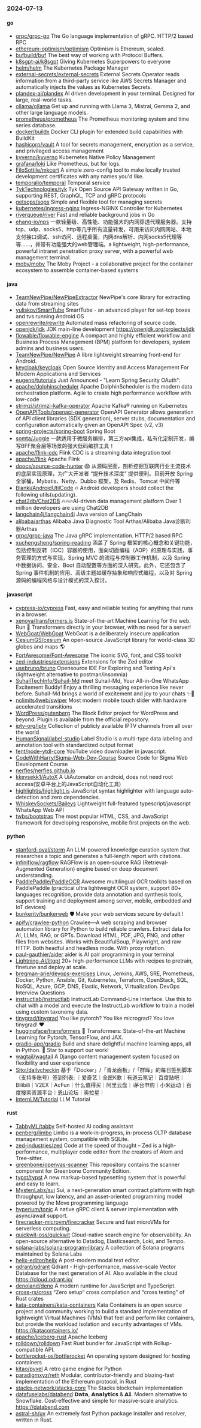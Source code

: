 ### 2024-07-13

#### go
* [grpc/grpc-go](https://github.com/grpc/grpc-go) The Go language implementation of gRPC. HTTP/2 based RPC
* [ethereum-optimism/optimism](https://github.com/ethereum-optimism/optimism) Optimism is Ethereum, scaled.
* [bufbuild/buf](https://github.com/bufbuild/buf) The best way of working with Protocol Buffers.
* [k8sgpt-ai/k8sgpt](https://github.com/k8sgpt-ai/k8sgpt) Giving Kubernetes Superpowers to everyone
* [helm/helm](https://github.com/helm/helm) The Kubernetes Package Manager
* [external-secrets/external-secrets](https://github.com/external-secrets/external-secrets) External Secrets Operator reads information from a third-party service like AWS Secrets Manager and automatically injects the values as Kubernetes Secrets.
* [plandex-ai/plandex](https://github.com/plandex-ai/plandex) AI driven development in your terminal. Designed for large, real-world tasks.
* [ollama/ollama](https://github.com/ollama/ollama) Get up and running with Llama 3, Mistral, Gemma 2, and other large language models.
* [prometheus/prometheus](https://github.com/prometheus/prometheus) The Prometheus monitoring system and time series database.
* [docker/buildx](https://github.com/docker/buildx) Docker CLI plugin for extended build capabilities with BuildKit
* [hashicorp/vault](https://github.com/hashicorp/vault) A tool for secrets management, encryption as a service, and privileged access management
* [kyverno/kyverno](https://github.com/kyverno/kyverno) Kubernetes Native Policy Management
* [grafana/loki](https://github.com/grafana/loki) Like Prometheus, but for logs.
* [FiloSottile/mkcert](https://github.com/FiloSottile/mkcert) A simple zero-config tool to make locally trusted development certificates with any names you'd like.
* [temporalio/temporal](https://github.com/temporalio/temporal) Temporal service
* [TykTechnologies/tyk](https://github.com/TykTechnologies/tyk) Tyk Open Source API Gateway written in Go, supporting REST, GraphQL, TCP and gRPC protocols
* [getsops/sops](https://github.com/getsops/sops) Simple and flexible tool for managing secrets
* [kubernetes/ingress-nginx](https://github.com/kubernetes/ingress-nginx) Ingress-NGINX Controller for Kubernetes
* [riverqueue/river](https://github.com/riverqueue/river) Fast and reliable background jobs in Go
* [ehang-io/nps](https://github.com/ehang-io/nps) 一款轻量级、高性能、功能强大的内网穿透代理服务器。支持tcp、udp、socks5、http等几乎所有流量转发，可用来访问内网网站、本地支付接口调试、ssh访问、远程桌面，内网dns解析、内网socks5代理等等……，并带有功能强大的web管理端。a lightweight, high-performance, powerful intranet penetration proxy server, with a powerful web management terminal.
* [moby/moby](https://github.com/moby/moby) The Moby Project - a collaborative project for the container ecosystem to assemble container-based systems

#### java
* [TeamNewPipe/NewPipeExtractor](https://github.com/TeamNewPipe/NewPipeExtractor) NewPipe's core library for extracting data from streaming sites
* [yuliskov/SmartTube](https://github.com/yuliskov/SmartTube) SmartTube - an advanced player for set-top boxes and tvs running Android OS
* [openrewrite/rewrite](https://github.com/openrewrite/rewrite) Automated mass refactoring of source code.
* [openjdk/jdk](https://github.com/openjdk/jdk) JDK main-line development https://openjdk.org/projects/jdk
* [flowable/flowable-engine](https://github.com/flowable/flowable-engine) A compact and highly efficient workflow and Business Process Management (BPM) platform for developers, system admins and business users.
* [TeamNewPipe/NewPipe](https://github.com/TeamNewPipe/NewPipe) A libre lightweight streaming front-end for Android.
* [keycloak/keycloak](https://github.com/keycloak/keycloak) Open Source Identity and Access Management For Modern Applications and Services
* [eugenp/tutorials](https://github.com/eugenp/tutorials) Just Announced - "Learn Spring Security OAuth":
* [apache/dolphinscheduler](https://github.com/apache/dolphinscheduler) Apache DolphinScheduler is the modern data orchestration platform. Agile to create high performance workflow with low-code
* [strimzi/strimzi-kafka-operator](https://github.com/strimzi/strimzi-kafka-operator) Apache Kafka® running on Kubernetes
* [OpenAPITools/openapi-generator](https://github.com/OpenAPITools/openapi-generator) OpenAPI Generator allows generation of API client libraries (SDK generation), server stubs, documentation and configuration automatically given an OpenAPI Spec (v2, v3)
* [spring-projects/spring-boot](https://github.com/spring-projects/spring-boot) Spring Boot
* [somta/Juggle](https://github.com/somta/Juggle) 一款适用于微服务编排，第三方api集成，私有化定制开发，编写BFF聚合层等场景的强大低码编排工具！
* [apache/flink-cdc](https://github.com/apache/flink-cdc) Flink CDC is a streaming data integration tool
* [apache/flink](https://github.com/apache/flink) Apache Flink
* [doocs/source-code-hunter](https://github.com/doocs/source-code-hunter) 😱 从源码层面，剖析挖掘互联网行业主流技术的底层实现原理，为广大开发者 “提升技术深度” 提供便利。目前开放 Spring 全家桶，Mybatis、Netty、Dubbo 框架，及 Redis、Tomcat 中间件等
* [Blankj/AndroidUtilCode](https://github.com/Blankj/AndroidUtilCode) 🔥 Android developers should collect the following utils(updating).
* [chat2db/Chat2DB](https://github.com/chat2db/Chat2DB) 🔥🔥🔥AI-driven data management platform Over 1 million developers are using Chat2DB
* [langchain4j/langchain4j](https://github.com/langchain4j/langchain4j) Java version of LangChain
* [alibaba/arthas](https://github.com/alibaba/arthas) Alibaba Java Diagnostic Tool Arthas/Alibaba Java诊断利器Arthas
* [grpc/grpc-java](https://github.com/grpc/grpc-java) The Java gRPC implementation. HTTP/2 based RPC
* [xuchengsheng/spring-reading](https://github.com/xuchengsheng/spring-reading) 涵盖了 Spring 框架的核心概念和关键功能，包括控制反转（IOC）容器的使用，面向切面编程（AOP）的原理与实践，事务管理的方式与实现，Spring MVC 的流程与控制器工作机制，以及 Spring 中数据访问、安全、Boot 自动配置等方面的深入研究。此外，它还包含了 Spring 事件机制的应用、高级主题如缓存抽象和响应式编程，以及对 Spring 源码的编程风格与设计模式的深入探讨。

#### javascript
* [cypress-io/cypress](https://github.com/cypress-io/cypress) Fast, easy and reliable testing for anything that runs in a browser.
* [xenova/transformers.js](https://github.com/xenova/transformers.js) State-of-the-art Machine Learning for the web. Run 🤗 Transformers directly in your browser, with no need for a server!
* [WebGoat/WebGoat](https://github.com/WebGoat/WebGoat) WebGoat is a deliberately insecure application
* [CesiumGS/cesium](https://github.com/CesiumGS/cesium) An open-source JavaScript library for world-class 3D globes and maps 🌎
* [FortAwesome/Font-Awesome](https://github.com/FortAwesome/Font-Awesome) The iconic SVG, font, and CSS toolkit
* [zed-industries/extensions](https://github.com/zed-industries/extensions) Extensions for the Zed editor
* [usebruno/bruno](https://github.com/usebruno/bruno) Opensource IDE For Exploring and Testing Api's (lightweight alternative to postman/insomnia)
* [SuhailTechInfo/Suhail-Md](https://github.com/SuhailTechInfo/Suhail-Md) meet Suhail-Md, Your All-in-One WhatsApp Excitement Buddy! Enjoy a thrilling messaging experience like never before. Suhail-Md brings a world of excitement and joy to your chats ✨🤖
* [nolimits4web/swiper](https://github.com/nolimits4web/swiper) Most modern mobile touch slider with hardware accelerated transitions
* [WordPress/gutenberg](https://github.com/WordPress/gutenberg) The Block Editor project for WordPress and beyond. Plugin is available from the official repository.
* [iptv-org/iptv](https://github.com/iptv-org/iptv) Collection of publicly available IPTV channels from all over the world
* [HumanSignal/label-studio](https://github.com/HumanSignal/label-studio) Label Studio is a multi-type data labeling and annotation tool with standardized output format
* [fent/node-ytdl-core](https://github.com/fent/node-ytdl-core) YouTube video downloader in javascript.
* [CodeWithHarry/Sigma-Web-Dev-Course](https://github.com/CodeWithHarry/Sigma-Web-Dev-Course) Source Code for Sigma Web Development Course
* [nerfies/nerfies.github.io](https://github.com/nerfies/nerfies.github.io)
* [kkevsekk1/AutoX](https://github.com/kkevsekk1/AutoX) A UiAutomator on android, does not need root access(安卓平台上的JavaScript自动化工具)
* [highlightjs/highlight.js](https://github.com/highlightjs/highlight.js) JavaScript syntax highlighter with language auto-detection and zero dependencies.
* [WhiskeySockets/Baileys](https://github.com/WhiskeySockets/Baileys) Lightweight full-featured typescript/javascript WhatsApp Web API
* [twbs/bootstrap](https://github.com/twbs/bootstrap) The most popular HTML, CSS, and JavaScript framework for developing responsive, mobile first projects on the web.

#### python
* [stanford-oval/storm](https://github.com/stanford-oval/storm) An LLM-powered knowledge curation system that researches a topic and generates a full-length report with citations.
* [infiniflow/ragflow](https://github.com/infiniflow/ragflow) RAGFlow is an open-source RAG (Retrieval-Augmented Generation) engine based on deep document understanding.
* [PaddlePaddle/PaddleOCR](https://github.com/PaddlePaddle/PaddleOCR) Awesome multilingual OCR toolkits based on PaddlePaddle (practical ultra lightweight OCR system, support 80+ languages recognition, provide data annotation and synthesis tools, support training and deployment among server, mobile, embedded and IoT devices)
* [bunkerity/bunkerweb](https://github.com/bunkerity/bunkerweb) 🛡️ Make your web services secure by default !
* [apify/crawlee-python](https://github.com/apify/crawlee-python) Crawlee—A web scraping and browser automation library for Python to build reliable crawlers. Extract data for AI, LLMs, RAG, or GPTs. Download HTML, PDF, JPG, PNG, and other files from websites. Works with BeautifulSoup, Playwright, and raw HTTP. Both headful and headless mode. With proxy rotation.
* [paul-gauthier/aider](https://github.com/paul-gauthier/aider) aider is AI pair programming in your terminal
* [Lightning-AI/litgpt](https://github.com/Lightning-AI/litgpt) 20+ high-performance LLMs with recipes to pretrain, finetune and deploy at scale.
* [bregman-arie/devops-exercises](https://github.com/bregman-arie/devops-exercises) Linux, Jenkins, AWS, SRE, Prometheus, Docker, Python, Ansible, Git, Kubernetes, Terraform, OpenStack, SQL, NoSQL, Azure, GCP, DNS, Elastic, Network, Virtualization. DevOps Interview Questions
* [instructlab/instructlab](https://github.com/instructlab/instructlab) InstructLab Command-Line Interface. Use this to chat with a model and execute the InstructLab workflow to train a model using custom taxonomy data.
* [tinygrad/tinygrad](https://github.com/tinygrad/tinygrad) You like pytorch? You like micrograd? You love tinygrad! ❤️
* [huggingface/transformers](https://github.com/huggingface/transformers) 🤗 Transformers: State-of-the-art Machine Learning for Pytorch, TensorFlow, and JAX.
* [gradio-app/gradio](https://github.com/gradio-app/gradio) Build and share delightful machine learning apps, all in Python. 🌟 Star to support our work!
* [wagtail/wagtail](https://github.com/wagtail/wagtail) A Django content management system focused on flexibility and user experience
* [Sitoi/dailycheckin](https://github.com/Sitoi/dailycheckin) 基于「Docker」/「青龙面板」/「群晖」的每日签到脚本（支持多账号）签到列表: ｜爱奇艺｜全民K歌｜有道云笔记｜百度贴吧｜Bilibili｜V2EX｜AcFun｜什么值得买｜阿里云盘｜i茅台申购｜小米运动｜百度搜索资源平台｜恩山论坛｜奥拉星｜
* [InternLM/Tutorial](https://github.com/InternLM/Tutorial) LLM Tutorial

#### rust
* [TabbyML/tabby](https://github.com/TabbyML/tabby) Self-hosted AI coding assistant
* [penberg/limbo](https://github.com/penberg/limbo) Limbo is a work-in-progress, in-process OLTP database management system, compatible with SQLite.
* [zed-industries/zed](https://github.com/zed-industries/zed) Code at the speed of thought – Zed is a high-performance, multiplayer code editor from the creators of Atom and Tree-sitter.
* [greenbone/openvas-scanner](https://github.com/greenbone/openvas-scanner) This repository contains the scanner component for Greenbone Community Edition.
* [typst/typst](https://github.com/typst/typst) A new markup-based typesetting system that is powerful and easy to learn.
* [MystenLabs/sui](https://github.com/MystenLabs/sui) Sui, a next-generation smart contract platform with high throughput, low latency, and an asset-oriented programming model powered by the Move programming language
* [hyperium/tonic](https://github.com/hyperium/tonic) A native gRPC client & server implementation with async/await support.
* [firecracker-microvm/firecracker](https://github.com/firecracker-microvm/firecracker) Secure and fast microVMs for serverless computing.
* [quickwit-oss/quickwit](https://github.com/quickwit-oss/quickwit) Cloud-native search engine for observability. An open-source alternative to Datadog, Elasticsearch, Loki, and Tempo.
* [solana-labs/solana-program-library](https://github.com/solana-labs/solana-program-library) A collection of Solana programs maintained by Solana Labs
* [helix-editor/helix](https://github.com/helix-editor/helix) A post-modern modal text editor.
* [qdrant/qdrant](https://github.com/qdrant/qdrant) Qdrant - High-performance, massive-scale Vector Database for the next generation of AI. Also available in the cloud https://cloud.qdrant.io/
* [denoland/deno](https://github.com/denoland/deno) A modern runtime for JavaScript and TypeScript.
* [cross-rs/cross](https://github.com/cross-rs/cross) “Zero setup” cross compilation and “cross testing” of Rust crates
* [kata-containers/kata-containers](https://github.com/kata-containers/kata-containers) Kata Containers is an open source project and community working to build a standard implementation of lightweight Virtual Machines (VMs) that feel and perform like containers, but provide the workload isolation and security advantages of VMs. https://katacontainers.io/
* [apache/iceberg-rust](https://github.com/apache/iceberg-rust) Apache Iceberg
* [rolldown/rolldown](https://github.com/rolldown/rolldown) Fast Rust bundler for JavaScript with Rollup-compatible API.
* [bottlerocket-os/bottlerocket](https://github.com/bottlerocket-os/bottlerocket) An operating system designed for hosting containers
* [kitao/pyxel](https://github.com/kitao/pyxel) A retro game engine for Python
* [paradigmxyz/reth](https://github.com/paradigmxyz/reth) Modular, contributor-friendly and blazing-fast implementation of the Ethereum protocol, in Rust
* [stacks-network/stacks-core](https://github.com/stacks-network/stacks-core) The Stacks blockchain implementation
* [datafuselabs/databend](https://github.com/datafuselabs/databend) 𝗗𝗮𝘁𝗮, 𝗔𝗻𝗮𝗹𝘆𝘁𝗶𝗰𝘀 & 𝗔𝗜. Modern alternative to Snowflake. Cost-effective and simple for massive-scale analytics. https://databend.com
* [astral-sh/uv](https://github.com/astral-sh/uv) An extremely fast Python package installer and resolver, written in Rust.
